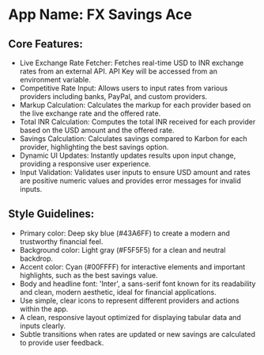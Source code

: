 # **App Name**: FX Savings Ace

## Core Features:

- Live Exchange Rate Fetcher: Fetches real-time USD to INR exchange rates from an external API. API Key will be accessed from an environment variable.
- Competitive Rate Input: Allows users to input rates from various providers including banks, PayPal, and custom providers.
- Markup Calculation: Calculates the markup for each provider based on the live exchange rate and the offered rate.
- Total INR Calculation: Computes the total INR received for each provider based on the USD amount and the offered rate.
- Savings Calculation: Calculates savings compared to Karbon for each provider, highlighting the best savings option.
- Dynamic UI Updates: Instantly updates results upon input change, providing a responsive user experience.
- Input Validation: Validates user inputs to ensure USD amount and rates are positive numeric values and provides error messages for invalid inputs.

## Style Guidelines:

- Primary color: Deep sky blue (#43A6FF) to create a modern and trustworthy financial feel.
- Background color: Light gray (#F5F5F5) for a clean and neutral backdrop.
- Accent color: Cyan (#00FFFF) for interactive elements and important highlights, such as the best savings value.
- Body and headline font: 'Inter', a sans-serif font known for its readability and clean, modern aesthetic, ideal for financial applications.
- Use simple, clear icons to represent different providers and actions within the app.
- A clean, responsive layout optimized for displaying tabular data and inputs clearly.
- Subtle transitions when rates are updated or new savings are calculated to provide user feedback.